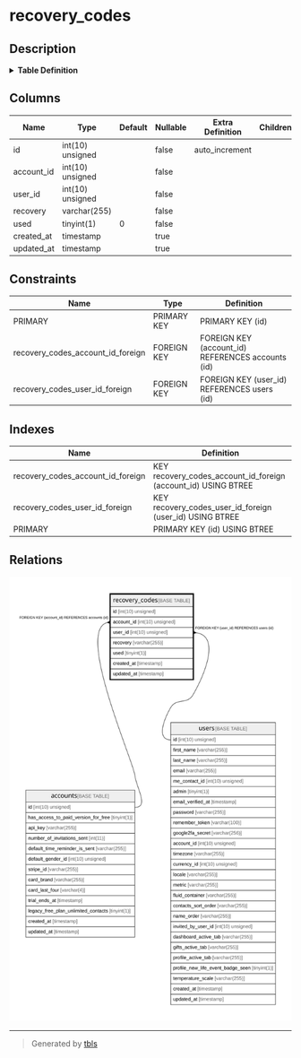 # recovery_codes

## Description

<details>
<summary><strong>Table Definition</strong></summary>

```sql
CREATE TABLE `recovery_codes` (
  `id` int(10) unsigned NOT NULL AUTO_INCREMENT,
  `account_id` int(10) unsigned NOT NULL,
  `user_id` int(10) unsigned NOT NULL,
  `recovery` varchar(255) COLLATE utf8mb4_unicode_ci NOT NULL,
  `used` tinyint(1) NOT NULL DEFAULT '0',
  `created_at` timestamp NULL DEFAULT NULL,
  `updated_at` timestamp NULL DEFAULT NULL,
  PRIMARY KEY (`id`),
  KEY `recovery_codes_account_id_foreign` (`account_id`),
  KEY `recovery_codes_user_id_foreign` (`user_id`),
  CONSTRAINT `recovery_codes_account_id_foreign` FOREIGN KEY (`account_id`) REFERENCES `accounts` (`id`) ON DELETE CASCADE,
  CONSTRAINT `recovery_codes_user_id_foreign` FOREIGN KEY (`user_id`) REFERENCES `users` (`id`) ON DELETE CASCADE
) ENGINE=InnoDB DEFAULT CHARSET=utf8mb4 COLLATE=utf8mb4_unicode_ci
```

</details>

## Columns

| Name | Type | Default | Nullable | Extra Definition | Children | Parents | Comment |
| ---- | ---- | ------- | -------- | --------------- | -------- | ------- | ------- |
| id | int(10) unsigned |  | false | auto_increment |  |  |  |
| account_id | int(10) unsigned |  | false |  |  | [accounts](accounts.md) |  |
| user_id | int(10) unsigned |  | false |  |  | [users](users.md) |  |
| recovery | varchar(255) |  | false |  |  |  |  |
| used | tinyint(1) | 0 | false |  |  |  |  |
| created_at | timestamp |  | true |  |  |  |  |
| updated_at | timestamp |  | true |  |  |  |  |

## Constraints

| Name | Type | Definition |
| ---- | ---- | ---------- |
| PRIMARY | PRIMARY KEY | PRIMARY KEY (id) |
| recovery_codes_account_id_foreign | FOREIGN KEY | FOREIGN KEY (account_id) REFERENCES accounts (id) |
| recovery_codes_user_id_foreign | FOREIGN KEY | FOREIGN KEY (user_id) REFERENCES users (id) |

## Indexes

| Name | Definition |
| ---- | ---------- |
| recovery_codes_account_id_foreign | KEY recovery_codes_account_id_foreign (account_id) USING BTREE |
| recovery_codes_user_id_foreign | KEY recovery_codes_user_id_foreign (user_id) USING BTREE |
| PRIMARY | PRIMARY KEY (id) USING BTREE |

## Relations

![er](recovery_codes.svg)

---

> Generated by [tbls](https://github.com/k1LoW/tbls)
